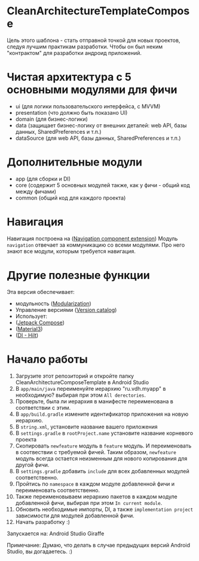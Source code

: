 # CleanArchitectureTemplateCompose

Цель этого шаблона - стать отправной точкой для новых проектов, следуя лучшим практикам разработки.
Чтобы он был неким "контрактом" для разработки андроид приложений.

# Чистая архитектура с 5 основными модулями для фичи

- ui (для логики пользовательского интерфейса, с MVVM)
- presentation (что должно быть показано UI)
- domain (для бизнес-логики)
- data (защищает бизнес-логику от внешних деталей: web API, базы данных, SharedPreferences и т.п.)
- dataSource (для web API, базы данных, SharedPreferences и т.п.)

# Дополнительные модули

- app (для сборки и DI)
- core (содержит 5 основных модулей также, как у фичи - общий код между фичами)
- common (общий код для каждого проекта)

# Навигация

Навигация построена на ([Navigation component extension](https://developer.android.com/jetpack/compose/navigation))
Модуль `navigation` отвечает за коммуникацию со всеми модулями. Про него знают все модули, которым
требуется навигация.

# Другие полезные функции

Эта версия обеспечивает:

- модульность ([Modularization](https://developer.android.com/topic/modularization))
- Управление версиями ([Version catalog](https://docs.gradle.org/current/userguide/platforms.html))
- Использует:
- ([Jetpack Compose](https://developer.android.com/jetpack/compose))
- ([Material3](https://m3.material.io))
- ([DI - Hilt](https://developer.android.com/training/dependency-injection/hilt-android))

# Начало работы

1. Загрузите этот репозиторий и откройте папку CleanArchitectureComposeTemplate в Android Studio
2. В `app/main/java` переименуйте иерархию "ru.vdh.myapp" в необходимую? выбирая при
   этом `All derectories`.
3. Проверьте, была ли иерархия в манифесте переименована в соответствии с этим.
4. В `app/build.gradle` измените идентификатор приложения на новую иерархию.
5. В `string.xml`, установите название вашего приложения
6. В `settings.gradle` в `rootProject.name` установите название корневого проекта
7. Скопировать `newfeature` модуль в `feature` модуль. И переименовать в соотвествии с требуемой
   фичей.
   Таким образом, `newfeature` модуль всегда остается неизменным для нового копирования для другой
   фичи.
8. В `settings.gradle` добавить `include` для всех добавленных модулей соответственно.
9. Пройтись по `namespace` в каждом модуле добавленной фичи и переименовать соответственно.
10. Также переименовываем иерархию пакетов в каждом модуле добавленной фичи, выбирая при
    этом `In current module`.
11. Обновить необходимые импорты, DI, а также `implementation project` зависимости для модулей
    добавленной фичи.
12. Начать разработку :) 

Запускается на:
Android Studio Giraffe

Примечание: Думаю, что делать в случае предыдущих версий Android Studio, вы догадаетесь. :)